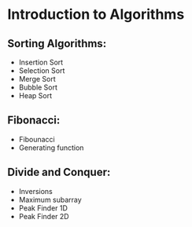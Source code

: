 # Introduction to Algorithms
## Sorting Algorithms:
* Insertion Sort
* Selection Sort 
* Merge Sort
* Bubble Sort 
* Heap Sort

## Fibonacci:
* Fibounacci
* Generating function


## Divide and Conquer:
* Inversions
* Maximum subarray 
* Peak Finder 1D
* Peak Finder 2D